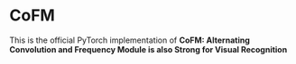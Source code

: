 # CoFM

This is the official PyTorch implementation of **CoFM: Alternating Convolution and Frequency Module is also Strong for Visual Recognition**
